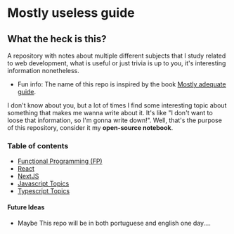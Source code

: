 # Mostly useless guide

## What the heck is this?
A repository with notes about multiple different subjects that I study related to web development, what is useful or just trivia is up to you, it's interesting information nonetheless.
- Fun info: The name of this repo is inspired by the book [Mostly adequate guide](https://github.com/MostlyAdequate/mostly-adequate-guide).

I don't know about you, but a lot of times I find some interesting topic about something that makes me wanna write about it. It's like "I don't want to loose that information, so I'm gonna write down!". Well, that's the purpose of this repository, consider it my **open-source notebook**.

### Table of contents
- [Functional Programming (FP)]()
- [React]() 
- [NextJS]()
- [Javascript Topics]()
- [Typescript Topics]()

#### Future Ideas
- Maybe This repo will be in both portuguese and english one day....